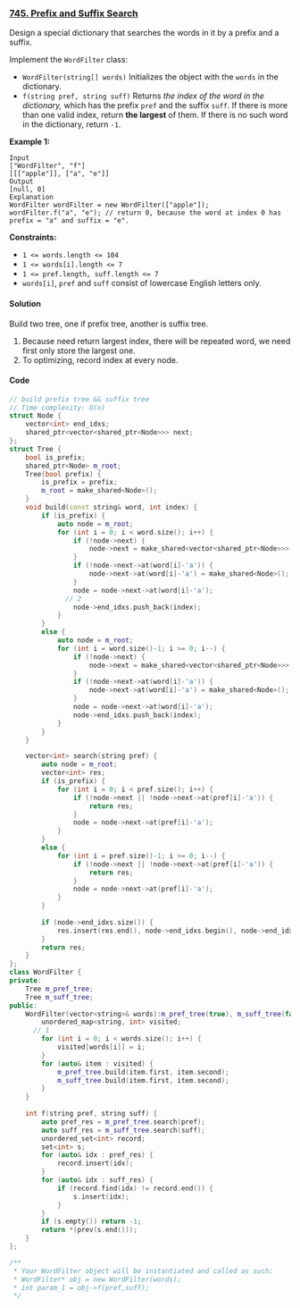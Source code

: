 ### [745. Prefix and Suffix Search](https://leetcode.com/problems/prefix-and-suffix-search/)

Design a special dictionary that searches the words in it by a prefix and a suffix.

Implement the `WordFilter` class:

- `WordFilter(string[] words)` Initializes the object with the `words` in the dictionary.
- `f(string pref, string suff)` Returns *the index of the word in the dictionary,* which has the prefix `pref` and the suffix `suff`. If there is more than one valid index, return **the largest** of them. If there is no such word in the dictionary, return `-1`.

 

**Example 1:**

```
Input
["WordFilter", "f"]
[[["apple"]], ["a", "e"]]
Output
[null, 0]
Explanation
WordFilter wordFilter = new WordFilter(["apple"]);
wordFilter.f("a", "e"); // return 0, because the word at index 0 has prefix = "a" and suffix = "e".
```

 

**Constraints:**

- `1 <= words.length <= 104`
- `1 <= words[i].length <= 7`
- `1 <= pref.length, suff.length <= 7`
- `words[i]`, `pref` and `suff` consist of lowercase English letters only.

#### Solution

Build two tree, one if prefix tree, another is suffix tree.

1. Because need return largest index, there will be repeated word, we need first only store the largest one.
2. To optimizing, record index at every node.

#### Code

```c++
// build prefix tree && suffix tree
// Time complexity: O(n)
struct Node {
    vector<int> end_idxs;
    shared_ptr<vector<shared_ptr<Node>>> next;
};
struct Tree {
    bool is_prefix;
    shared_ptr<Node> m_root;
    Tree(bool prefix) {
        is_prefix = prefix;
        m_root = make_shared<Node>();
    }
    void build(const string& word, int index) {
        if (is_prefix) {
            auto node = m_root;
            for (int i = 0; i < word.size(); i++) {
                if (!node->next) {
                    node->next = make_shared<vector<shared_ptr<Node>>>(26);
                }
                if (!node->next->at(word[i]-'a')) {
                    node->next->at(word[i]-'a') = make_shared<Node>();
                }
                node = node->next->at(word[i]-'a');
              // 2
                node->end_idxs.push_back(index);
            }
        }
        else {
            auto node = m_root;
            for (int i = word.size()-1; i >= 0; i--) {
                if (!node->next) {
                    node->next = make_shared<vector<shared_ptr<Node>>>(26);
                }
                if (!node->next->at(word[i]-'a')) {
                    node->next->at(word[i]-'a') = make_shared<Node>();
                }
                node = node->next->at(word[i]-'a');
                node->end_idxs.push_back(index);
            }
        }
    }

    vector<int> search(string pref) {
        auto node = m_root;
        vector<int> res;
        if (is_prefix) {
            for (int i = 0; i < pref.size(); i++) {
                if (!node->next || !node->next->at(pref[i]-'a')) {
                    return res;
                }
                node = node->next->at(pref[i]-'a');
            }
        }
        else {
            for (int i = pref.size()-1; i >= 0; i--) {
                if (!node->next || !node->next->at(pref[i]-'a')) {
                    return res;
                }
                node = node->next->at(pref[i]-'a');
            }
        }
        
        if (node->end_idxs.size()) {
            res.insert(res.end(), node->end_idxs.begin(), node->end_idxs.end());
        }
        return res;
    }
};
class WordFilter {
private:
    Tree m_pref_tree;
    Tree m_suff_tree;
public:
    WordFilter(vector<string>& words):m_pref_tree(true), m_suff_tree(false) {
        unordered_map<string, int> visited;
      // 1
        for (int i = 0; i < words.size(); i++) {
            visited[words[i]] = i;
        }
        for (auto& item : visited) {
            m_pref_tree.build(item.first, item.second);
            m_suff_tree.build(item.first, item.second);
        }
    }
    
    int f(string pref, string suff) {
        auto pref_res = m_pref_tree.search(pref);
        auto suff_res = m_suff_tree.search(suff);
        unordered_set<int> record;
        set<int> s;
        for (auto& idx : pref_res) {
            record.insert(idx);
        }
        for (auto& idx : suff_res) {
            if (record.find(idx) != record.end()) {
                s.insert(idx);
            }
        }
        if (s.empty()) return -1;
        return *(prev(s.end()));
    }
};

/**
 * Your WordFilter object will be instantiated and called as such:
 * WordFilter* obj = new WordFilter(words);
 * int param_1 = obj->f(pref,suff);
 */
```



